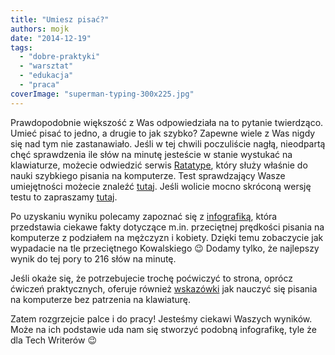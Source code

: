 ```yaml
---
title: "Umiesz pisać?"
authors: mojk
date: "2014-12-19"
tags:
  - "dobre-praktyki"
  - "warsztat"
  - "edukacja"
  - "praca"
coverImage: "superman-typing-300x225.jpg"
---
```


Prawdopodobnie większość z Was odpowiedziała na to pytanie twierdząco. Umieć
pisać to jedno, a drugie to jak szybko? Zapewne wiele z Was nigdy się nad tym
nie zastanawiało. Jeśli w tej chwili poczuliście nagłą, nieodpartą chęć
sprawdzenia ile słów na minutę jesteście w stanie wystukać na klawiaturze,
możecie odwiedzić serwis [Ratatype](http://www.ratatype.com/), który służy
właśnie do nauki szybkiego pisania na komputerze. Test sprawdzający Wasze
umiejętności możecie znaleźć [tutaj](http://www.ratatype.com/typing-test/).
Jeśli wolicie mocno skróconą wersję testu to zapraszamy
[tutaj](http://www.ratatype.com/?start=1).

Po uzyskaniu wyniku polecamy zapoznać się z
[infografiką](http://www.ratatype.com/learn/average-typing-speed/), która
przedstawia ciekawe fakty dotyczące m.in. przeciętnej prędkości pisania na
komputerze z podziałem na mężczyzn i kobiety. Dzięki temu zobaczycie jak
wypadacie na tle przeciętnego Kowalskiego 😉 Dodamy tylko, że najlepszy wynik do
tej pory to 216 słów na minutę.

Jeśli okaże się, że potrzebujecie trochę poćwiczyć to strona, oprócz ćwiczeń
praktycznych, oferuje również [wskazówki](http://www.ratatype.com/learn/) jak
nauczyć się pisania na komputerze bez patrzenia na klawiaturę.

Zatem rozgrzejcie palce i do pracy! Jesteśmy ciekawi Waszych wyników. Może na
ich podstawie uda nam się stworzyć podobną infografikę, tyle że dla Tech
Writerów 😉
